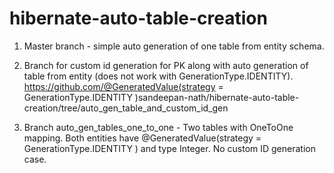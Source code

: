 # hibernate-auto-table-creation

1. Master branch - simple auto generation of one table from entity schema.

2. Branch for custom id generation for PK along with auto generation of table from entity (does not work with GenerationType.IDENTITY).
https://github.com/@GeneratedValue(strategy = GenerationType.IDENTITY )sandeepan-nath/hibernate-auto-table-creation/tree/auto_gen_table_and_custom_id_gen

3. Branch auto_gen_tables_one_to_one - Two tables with OneToOne mapping. Both entities have @GeneratedValue(strategy = GenerationType.IDENTITY ) and type Integer. No custom ID generation case.
